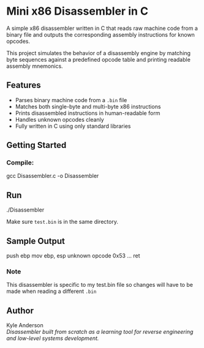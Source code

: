 # Mini x86 Disassembler in C

A simple x86 disassembler written in C that reads raw machine code from a binary file and outputs the corresponding assembly instructions for known opcodes.

This project simulates the behavior of a disassembly engine by matching byte sequences against a predefined opcode table and printing readable assembly mnemonics.

## Features

- Parses binary machine code from a `.bin` file
- Matches both single-byte and multi-byte x86 instructions
- Prints disassembled instructions in human-readable form
- Handles unknown opcodes cleanly
- Fully written in C using only standard libraries

## Getting Started

### Compile:

gcc Disassembler.c -o Disassembler

## Run

./Disassembler

Make sure `test.bin` is in the same directory.

## Sample Output

push ebp mov ebp, esp unknown opcode 0x53 ... ret

### Note
This disassembler is specific to my test.bin file so changes will have to be made when reading a different `.bin`

## Author

Kyle Anderson  
_Disassembler built from scratch as a learning tool for reverse engineering and low-level systems development._
